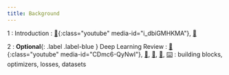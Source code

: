 ```yaml
---
title: Background
---
```


1
: Introduction
    : [🎥](#media-popup){:class="youtube" media-id="i_dbiGMHKMA"}, [🛝️](https://docs.google.com/presentation/d/1vP4s1oxomdg3uU5PiV5EnSaiA6kSNcMxtI3L9wRhubQ/edit?usp=sharing)

2
: **Optional**{: .label .label-blue } Deep Learning Review
  : [🎥](#media-popup){:class="youtube" media-id="CDmc6-QyNwI"}, [🛝](https://docs.google.com/presentation/d/15yMNlkWAL5cuSHHZe1gy2sM8zcN8gHk9iBVzKKvS9zw/edit?usp=sharing), [📖](), [📝](https://drive.google.com/file/d/1pGSXbv68aHJ-ThLUZzH4D2tzPNaFhVqF/view?usp=sharing), [⌨️](https://colab.research.google.com/drive/1AEUEhqVmS4PFl3hPMzs2qPvn38twrQh3?copy)
: building blocks, optimizers, losses, datasets
